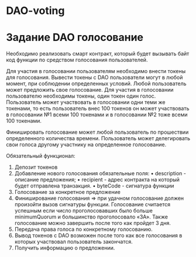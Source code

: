 # DAO-voting

# Задание DAO голосование 

Необходимо реализовать смарт контракт, который будет вызывать байт код функции по средством голосования пользователей.

Для участия в голосовании пользователям необходимо внести токены для голосования.
Вывести токены с DAO пользователи могут в любой момент, при соблюдении определенных условий.
Любой пользователь может предложить свое голосование.
Для участия в голосовании пользователю необходимы токены, один токен один голос. 
Пользователь может участвовать в голосовании одни теми же токенами, то есть пользователь внес 100 токенов он может участвовать в голосовании №1 всеми 100 токенами и в голосовании №2 тоже всеми 100 токенами.

Финишировать голосование может любой пользователь по прошествии определенного количества времени.
Пользователь может делегировать свои голоса другому участнику на определенное голосование.

Обязательный функционал:
1) Депозит токенов
2) Добавление нового голосования обязательные поля:
    • description - описание предложения;
    • recipient - адрес контракта на который будет отправлена транзакция.
    • byteCode -  сигнатура функции
3) Голосование за конкретное предложение
4) Финиширование голосования => при удачном голосование должен произойти вызов сигнатуры функции. Голосование  считается успешным если число проголосовавших было больше minimumQuorum и большинство проголосовало «ЗА». Также голосование можно завершить после того как пройдет 3 дня.
5) Передача права голоса по конкретному голосованию.
6) Вывод токенов с DAO возможен после того как все голосования в которых участвовал пользователь закончатся.
7) Получить информацию о предложении.
